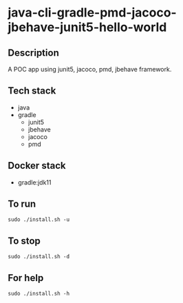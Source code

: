 # java-cli-gradle-pmd-jacoco-jbehave-junit5-hello-world

## Description
A POC app using junit5,
jacoco, pmd, jbehave framework.

## Tech stack
- java
- gradle
  - junit5
  - jbehave
  - jacoco
  - pmd

## Docker stack
- gradle:jdk11

## To run
`sudo ./install.sh -u`

## To stop
`sudo ./install.sh -d`

## For help
`sudo ./install.sh -h`
